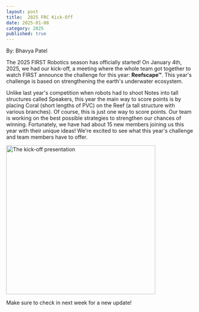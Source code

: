 ```yaml
---
layout: post
title:  2025 FRC Kick-Off
date: 2025-01-08
category: 2025
published: true
---
```

By: Bhavya Patel

The 2025 FIRST Robotics season has officially started! On January 4th, 2025, we had our kick-off, a meeting where the whole team got together to watch FIRST announce the challenge for this year: **Reefscape&trade;**. This year's challenge is based on strengthening the earth's underwater ecosystem.

Unlike last year's competition when robots had to shoot Notes into tall structures called Speakers, this year the main way to score points is by placing Coral (short lengths of PVC) on the Reef (a tall structure with various branches). Of course, this is just one way to score points. Our team is working on the best possible strategies to strengthen our chances of winning. Fortunately, we have had about 15 new members joining us this year with their unique ideas! We're excited to see what this year's challenge and team members have to offer.

<img class="img-responsive" src="https://drive.google.com/thumbnail?id=1apD5NCwKhd9jb8fQza0QeIhKtK3nfg6G&sz=w600" data-fancybox alt="The kick-off presentation" width="400" />


Make sure to check in next week for a new update!  
